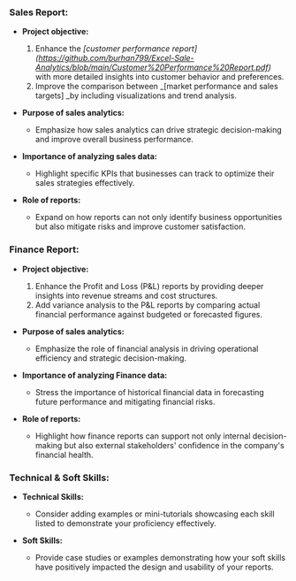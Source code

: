 ### Sales Report:

- **Project objective:** 
  1. Enhance the _[customer performance report] (https://github.com/burhan799/Excel-Sale-Analytics/blob/main/Customer%20Performance%20Report.pdf)_ with more detailed insights into customer behavior and preferences.
  2. Improve the comparison between _[market performance and sales targets]   _by including visualizations and trend analysis.

- **Purpose of sales analytics:** 
  - Emphasize how sales analytics can drive strategic decision-making and improve overall business performance.

- **Importance of analyzing sales data:** 
  - Highlight specific KPIs that businesses can track to optimize their sales strategies effectively.

- **Role of reports:** 
  - Expand on how reports can not only identify business opportunities but also mitigate risks and improve customer satisfaction.

### Finance Report:

- **Project objective:** 
  1. Enhance the Profit and Loss (P&L) reports by providing deeper insights into revenue streams and cost structures.
  2. Add variance analysis to the P&L reports by comparing actual financial performance against budgeted or forecasted figures.

- **Purpose of sales analytics:** 
  - Emphasize the role of financial analysis in driving operational efficiency and strategic decision-making.

- **Importance of analyzing Finance data:** 
  - Stress the importance of historical financial data in forecasting future performance and mitigating financial risks.

- **Role of reports:** 
  - Highlight how finance reports can support not only internal decision-making but also external stakeholders' confidence in the company's financial health.

### Technical & Soft Skills:

- **Technical Skills:**
  - Consider adding examples or mini-tutorials showcasing each skill listed to demonstrate your proficiency effectively.

- **Soft Skills:**
  - Provide case studies or examples demonstrating how your soft skills have positively impacted the design and usability of your reports.
